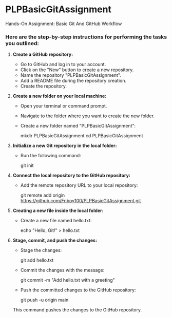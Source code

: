 # PLPBasicGitAssignment
Hands-On Assignment: Basic Git And GitHub Workflow

### Here are the step-by-step instructions for performing the tasks you outlined:

1. **Create a GitHub repository:**
   - Go to GitHub and log in to your account.
   - Click on the "New" button to create a new repository.
   - Name the repository "PLPBasicGitAssignment".
   - Add a README file during the repository creation.
   - Create the repository.

2. **Create a new folder on your local machine:**
   - Open your terminal or command prompt.
   - Navigate to the folder where you want to create the new folder.
   - Create a new folder named "PLPBasicGitAssignment":
     
     mkdir PLPBasicGitAssignment
     cd PLPBasicGitAssignment
     

3. **Initialize a new Git repository in the local folder:**
   - Run the following command:
     
     git init
     

4. **Connect the local repository to the GitHub repository:**
   - Add the remote repository URL to your local repository:
     
     git remote add origin https://github.com/Fnboy100/PLPBasicGitAssignment.git
     

5. **Creating a new file inside the local folder:**
   - Create a new file named hello.txt:
     
     echo "Hello, Git!" > hello.txt
     

6. **Stage, commit, and push the changes:**
   - Stage the changes:
     
     git add hello.txt
     
   - Commit the changes with the message:
     
     git commit -m "Add hello.txt with a greeting"
     
   - Push the committed changes to the GitHub repository:
     
     git push -u origin main
     
   This command pushes the changes to the GitHub repository.
